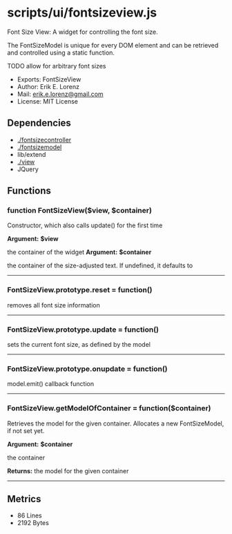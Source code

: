 # scripts/ui/fontsizeview.js


Font Size View: A widget for controlling the font size.

The FontSizeModel is unique for every DOM element and can be retrieved and
controlled using a static function.

TODO allow for arbitrary font sizes

* Exports: FontSizeView
* Author: Erik E. Lorenz 
* Mail: <erik.e.lorenz@gmail.com>
* License: MIT License


## Dependencies

* <a href="./fontsizecontroller.html">./fontsizecontroller</a>
* <a href="./fontsizemodel.html">./fontsizemodel</a>
* lib/extend
* <a href="./view.html">./view</a>
* JQuery


## Functions

###   function FontSizeView($view, $container)
Constructor, which also calls update() for the first time

**Argument:** **$view**

the container of the widget
**Argument:** **$container**

the container of the size-adjusted text. If undefined, it defaults
to <body>

---


###   FontSizeView.prototype.reset = function()
removes all font size information

---


###   FontSizeView.prototype.update = function()
sets the current font size, as defined by the model

---


###   FontSizeView.prototype.onupdate = function()
model.emit() callback function

---


###   FontSizeView.getModelOfContainer = function($container)
Retrieves the model for the given container. Allocates a new FontSizeModel,
if not set yet.

**Argument:** **$container**

the container

**Returns:** the model for the given container

---

## Metrics

* 86 Lines
* 2192 Bytes

